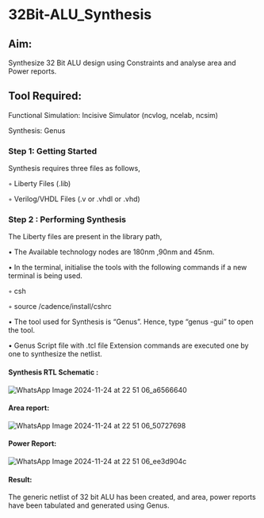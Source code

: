 # 32Bit-ALU_Synthesis

## Aim:

Synthesize 32 Bit ALU design using Constraints and analyse area and Power reports.

## Tool Required:

Functional Simulation: Incisive Simulator (ncvlog, ncelab, ncsim)

Synthesis: Genus

### Step 1: Getting Started

Synthesis requires three files as follows,

◦ Liberty Files (.lib)

◦ Verilog/VHDL Files (.v or .vhdl or .vhd)

### Step 2 : Performing Synthesis

The Liberty files are present in the library path,

• The Available technology nodes are 180nm ,90nm and 45nm.

• In the terminal, initialise the tools with the following commands if a new terminal is being
used.

◦ csh

◦ source /cadence/install/cshrc

• The tool used for Synthesis is “Genus”. Hence, type “genus -gui” to open the tool.

• Genus Script file with .tcl file Extension commands are executed one by one to synthesize the netlist.

#### Synthesis RTL Schematic :
![WhatsApp Image 2024-11-24 at 22 51 06_a6566640](https://github.com/user-attachments/assets/f47c3e8f-dcd3-40b5-8b07-7dbd9f7196c7)


#### Area report:
![WhatsApp Image 2024-11-24 at 22 51 06_50727698](https://github.com/user-attachments/assets/18098289-e890-4076-a7eb-97c7a38fd390)


#### Power Report:
![WhatsApp Image 2024-11-24 at 22 51 06_ee3d904c](https://github.com/user-attachments/assets/c17123f7-add5-4d2f-8f57-2b113a44d77d)


#### Result: 

The generic netlist of 32 bit ALU  has been created, and area, power reports have been tabulated and generated using Genus.
